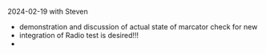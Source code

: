 
2024-02-19 with Steven
- demonstration and discussion of actual state of marcator check for new 
- integration of Radio test is desired!!!
- 